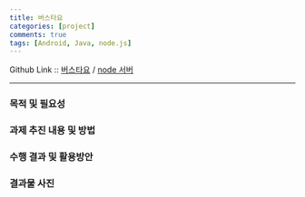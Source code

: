 ```yaml
---
title: 버스타요
categories: [project]
comments: true
tags: [Android, Java, node.js]
---
```


Github Link :: [버스타요][bustayo-gh] / [node 서버][bustayo-node-gh]

---

### 목적 및 필요성

### 과제 추진 내용 및 방법

### 수행 결과 및 활용방안

### 결과물 사진


[bustayo-gh]:       https://github.com/yjovoS2/Bustayo
[bustayo-node-gh]:  https://github.com/JinBBeom/bustayo
